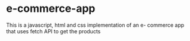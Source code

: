 # e-commerce-app
This is a javascript, html and css implementation of an e- commerce app that uses fetch API to get the products

